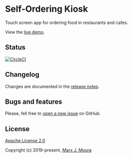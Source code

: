 # Self-Ordering Kiosk

Touch screen app for ordering food in restaurants and cafes.

View the [live demo](https://kiosk.storefront.community).

## Status

[![CircleCI](https://circleci.com/gh/storefront-community/self-ordering-kiosk.svg?style=shield)](https://circleci.com/gh/storefront-community/self-ordering-kiosk)

## Changelog

Changes are documented in the [release notes](https://github.com/storefront-community/self-ordering-kiosk/releases).

## Bugs and features

Please, fell free to [open a new issue](https://github.com/storefront-community/self-ordering-kiosk/issues) on GitHub.

## License

[Apache License 2.0](https://github.com/storefront-community/self-ordering-kiosk/blob/master/LICENSE)

Copyright (c) 2019-present, [Marx J. Moura](https://github.com/marxjmoura)

